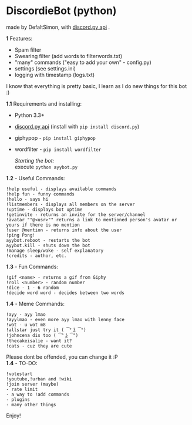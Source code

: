 # DiscordieBot (python)
made by DefaltSimon, with [discord.py api](https://github.com/Rapptz/discord.py) .

**1** Features:
- Spam filter
- Swearing filter (add words to filterwords.txt)
- "many" commands ("easy to add your own" - config.py)
- settings (see settings.ini)  
- logging with timestamp (logs.txt)  

I know that everything is pretty basic, I learn as I do new things for this bot :)  

**1.1** Requirements and installing:
- Python 3.3+
- [discord.py api](https://github.com/Rapptz/discord.py) (install with ```pip install discord.py```)  
- giphypop - ```pip install giphypop```  
- wordfilter - ```pip install wordfilter```  

  *Starting the bot:*  
   execute ```python ayybot.py```

**1.2** - Useful Commands:  
```
!help useful - displays available commands  
!help fun - funny commands  
!hello - says hi  
!listmembers - displays all members on the server  
!uptime - displays bot uptime  
!getinvite - returns an invite for the server/channel  
!avatar ""@<usr>"" returns a link to mentioned person's avatar or yours if there is no mention  
!user @mention - returns info about the user  
!ping Pong!
ayybot.reboot - restarts the bot 
ayybot.kill - shuts down the bot  
!manage sleep/wake - self explanatory
!credits - author, etc.   
```
**1.3** - Fun Commands:  
```
!gif <name> - returns a gif from Giphy  
!roll <number> - random number  
!dice - 1 - 6 random  
!decide word word - decides between two words  
```
**1.4** - Meme Commands:
```
!ayy - ayy lmao  
!ayylmao - even more ayy lmao with lenny face  
!wot - u wot m8  
!allstar just try it ( ͡° ͜ʖ ͡°)  
!johncena dis too ( ͡° ͜ʖ ͡°)  
!thecakeisalie - want it?  
!cats - cuz they are cute  
```
Please dont be offended, you can change it :P  
**1.4** - TO-DO:
```
!votestart
!youtube,!urban and !wiki
!join server (maybe)  
- rate limit
- a way to !add commands
- plugins  
- many other things  
```
Enjoy!
